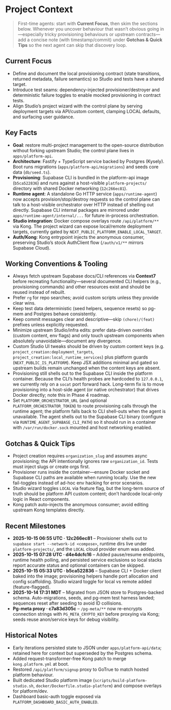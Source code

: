 # Project Context

> First-time agents: start with **Current Focus**, then skim the sections below. Whenever you uncover behaviour that wasn’t obvious going in—especially tricky provisioning behaviours or upstream contracts—add a concise note (with timestamp/commit) under **Gotchas & Quick Tips** so the next agent can skip that discovery loop.

## Current Focus
- Define and document the local provisioning contract (state transitions, returned metadata, failure semantics) so Studio and tests have a shared target.
- Introduce test seams: dependency-injected provisioner/destroyer and deterministic failure toggles to enable mocked provisioning in contract tests.
- Align Studio’s project wizard with the control plane by serving deployment targets via API/custom content, clamping LOCAL defaults, and surfacing user guidance.

## Key Facts
- **Goal**: restore multi-project management to the open-source distribution without forking upstream Studio; the control plane lives in `apps/platform-api`.
- **Architecture**: Fastify + TypeScript service backed by Postgres (Kysely). Boot runs migrations (`apps/platform-api/migrations`) and seeds core data (`db/seed.ts`).
- **Provisioning**: Supabase CLI is bundled in the platform-api image (`b5ca522836`) and runs against a host-visible `platform-projects/` directory with shared Docker networking (`12c266ec81`).
- **Runtime agent**: A standalone Go HTTP service (`apps/runtime-agent`) now accepts provision/stop/destroy requests so the control plane can talk to a host-visible orchestrator over HTTP instead of shelling out directly. Supabase CLI internal packages are mirrored under `apps/runtime-agent/internal/...` for future in-process orchestration.
- **Studio integration**: Docker compose overlays route `/api/platform/**` via Kong. The project wizard can expose local/remote deployment targets, currently gated by `NEXT_PUBLIC_PLATFORM_ENABLE_LOCAL_TARGET`.
- **Auth/Kong**: Kong entrypoint injects the anonymous consumer, preserving Studio’s stock AuthClient flow (`/auth/v1/**` mirrors Supabase Cloud).

## Working Conventions & Tooling
- Always fetch upstream Supabase docs/CLI references via **Context7** before recreating functionality—several documented CLI helpers (e.g., provisioning commands) and other resources exist and should be reused instead of rebuilt.
- Prefer `rg` for repo searches; avoid custom scripts unless they provide clear wins.
- Keep test data deterministic (seed helpers, sequence resets) so pg-mem and Postgres behave consistently.
- Keep commit messages clear and descriptive—skip `(chore)/(feat)` prefixes unless explicitly requested.
- Minimize upstream Studio/infra edits: prefer data-driven overrides (custom content, env flags) and only touch upstream components when absolutely unavoidable—document any divergence.
- Custom Studio UI tweaks should be driven by custom content keys (e.g. `project_creation:deployment_targets`, `project_creation:local_runtime_services`) plus platform guards (`NEXT_PUBLIC_IS_PLATFORM`). Keep JSX additions minimal and gated so upstream builds remain unchanged when the content keys are absent.
- Provisioning still shells out to the Supabase CLI inside the platform container. Because the CLI’s health probes are hardcoded to `127.0.0.1`, we currently rely on a `socat` port forward hack. Long-term fix is to move provisioning into a host-side agent (or native orchestrator) that drives Docker directly; note this in Phase 4 roadmap.
- Set `PLATFORM_ORCHESTRATOR_URL` (and optional `PLATFORM_ORCHESTRATOR_TOKEN`) to route provisioning calls through the runtime agent; the platform falls back to CLI shell-outs when the agent is unavailable. The agent shells out to the Supabase CLI binary (configure via `RUNTIME_AGENT_SUPABASE_CLI_PATH`) so it should run in a container with `/var/run/docker.sock` mounted and host networking enabled.

## Gotchas & Quick Tips
- Project creation requires `organization_slug` and assumes async provisioning; the API intentionally ignores raw `organization_id`. Tests must inject slugs or create orgs first.
- Provisioner runs inside the container—ensure Docker socket and Supabase CLI paths are available when running locally. Use the new fail-toggles instead of ad-hoc env hacking for error scenarios.
- Studio wizard toggles `LOCAL` via feature flag, but the long-term source of truth should be platform API custom content; don’t hardcode local-only logic in React components.
- Kong patch auto-injects the anonymous consumer; avoid editing upstream Kong templates directly.

## Recent Milestones
- **2025-10-15 06:55 UTC · 12c266ec81** – Provisioner shells out to `supabase start --network-id <compose>`, runtime dirs live under `platform-projects/`, and the `LOCAL` cloud provider enum was added.
- **2025-10-15 07:28 UTC · d4e4dcfc16** – Added pause/resume endpoints, runtime health polling, and persisted service exclusions so local stacks report accurate status and optional containers can be skipped.
- **2025-10-15 05:33 UTC · b5ca522836** – Supabase CLI + Docker client baked into the image; provisioning helpers handle port allocation and config scaffolding. Studio wizard toggle for local vs remote added (feature-flagged).
- **2025-10-14 17:31 MDT** – Migrated from JSON store to Postgres-backed schema. Auto-migrations, seeds, and pg-mem test harness landed; sequences reset after seeding to avoid ID collisions.
- **Pg-meta proxy · c7a83d305c** – `/pg-meta/**` now re-encrypts connection strings with `PG_META_CRYPTO_KEY` before proxying via Kong; seeds reuse anon/service keys for debug visibility.

## Historical Notes
- Early iterations persisted state to JSON under `apps/platform-api/data`; retained here for context but superseded by the Postgres schema.
- Added request-transformer-free Kong patch to merge `kong.platform.yml` at boot.
- Restored `/api/platform/signup` proxy to GoTrue to match hosted platform behaviour.
- Built dedicated Studio platform image (`scripts/build-platform-studio.sh`, `docker/Dockerfile.studio-platform`) and compose overlays for platform/dev.
- Dashboard basic-auth toggle exposed via `PLATFORM_DASHBOARD_BASIC_AUTH_ENABLED`.
